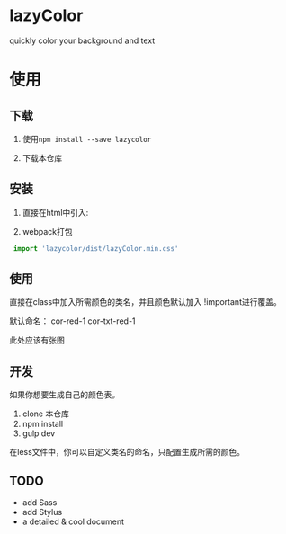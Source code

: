 # lazyColor

quickly color your background and text

# 使用

## 下载

1. 使用`npm install --save lazycolor`

2. 下载本仓库

## 安装

1. 直接在html中引入:
<link src="'/path/to/dist/lazyColor.min.css'">

2. webpack打包
```js
 import 'lazycolor/dist/lazyColor.min.css'
```

## 使用

直接在class中加入所需颜色的类名，并且颜色默认加入 !important进行覆盖。

默认命名： cor-red-1 cor-txt-red-1

此处应该有张图


## 开发

如果你想要生成自己的颜色表。

1. clone 本仓库
2. npm install
3. gulp dev

在less文件中，你可以自定义类名的命名，只配置生成所需的颜色。


## TODO

- add Sass
- add Stylus
- a detailed & cool document
